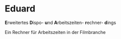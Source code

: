 # Eduard

**E**rweitertes
**D**ispo-
**u**nd
**A**rbeitszeiten-
**r**echner-
**d**ings

Ein Rechner für Arbeitszeiten in der Filmbranche
